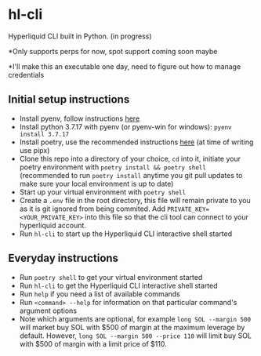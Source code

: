 # hl-cli

Hyperliquid CLI built in Python. (in progress)

*Only supports perps for now, spot support coming soon maybe

*I'll make this an executable one day, need to figure out how to manage credentials

## Initial setup instructions
- Install pyenv, follow instructions [here](https://github.com/pyenv/pyenv?tab=readme-ov-file#installation)
- Install python 3.7.17 with pyenv (or pyenv-win for windows): `pyenv install 3.7.17`
- Install poetry, use the recommended instructions [here](https://python-poetry.org/docs/#installing-with-pipx) (at time of writing use pipx)
- Clone this repo into a directory of your choice, `cd` into it, initiate your poetry environment with `poetry install && poetry shell` (recommended to run `poetry install` anytime you git pull updates to make sure your local environment is up to date)
- Start up your virtual environment with `poetry shell`
- Create a `.env` file in the root directory, this file will remain private to you as it is git ignored from being commited. Add `PRIVATE_KEY=<YOUR_PRIVATE_KEY>` into this file so that the cli tool can connect to your hyperliquid account.
- Run `hl-cli` to start up the Hyperliquid CLI interactive shell started

## Everyday instructions
- Run `poetry shell` to get your virtual environment started
- Run `hl-cli` to get the Hyperliquid CLI interactive shell started
- Run `help` if you need a list of available commands
- Run `<command> --help` for information on that particular command's argument options
- Note which arguments are optional, for example `long SOL --margin 500` will market buy SOL with $500 of margin at the maximum leverage by default. However, `long SOL --margin 500 --price 110` will limit buy SOL with $500 of margin with a limit price of $110.

